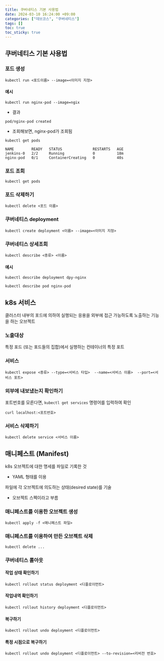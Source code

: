 ```yaml
---
title: 쿠버네티스 기본 사용법
date: 2024-03-10 16:24:00 +09:00
categories: ["데브코스", "쿠버네티스"]
tags: []
toc: true
toc_sticky: true
---
```


## 쿠버네티스 기본 사용법

### 포드 생성

```
kubectl run <포드이름> --image=<이미지 지정>
```

#### 예시

```
kubectl run nginx-pod --image=ngix
```

- 결과

```
pod/nginx-pod created
```

- 조회해보면, nginx-pod가 조회됨

```
kubectl get pods
```

```
NAME        READY   STATUS              RESTARTS   AGE
jenkins-0   2/2     Running             0          18m
nginx-pod   0/1     ContainerCreating   0          40s
```

### 포드 조회

```
kubectl get pods
```

### 포드 삭제하기

```
kubectl delete <포드 이름>
```

### 쿠버네티스 deployment

```
kubectl create deployment <이름> --image=<이미지 지정>
```

### 쿠버네티스 상세조회

```
kubectl describe <종류> <이름>
```

#### 예시

```
kubectl describe deployment dpy-nginx
```

```
kubectl describe pod nginx-pod
```

## k8s 서비스

클러스터 내부의 포드에 의하여 실행되는 응용을 외부에 접근 가능하도록 노출하는 기능을 하는 오브젝트

### 노출대상

특정 포드 (또는 포드들의 집합)에서 실행하는 컨테이너의 특정 포트

### 서비스

```
kubectl expose <종류> --type=<서비스 타입>  --name=<서비스 이름>  --port=<서비스 포트>
```

### 외부에 내보냈는지 확인하기

포트번호를 모른다면, `kubectl get services` 명령어를 입력하여 확인

```
curl localhost:<포트번호>
```

### 서비스 삭제하기

```
kubectl delete service <서비스 이름>
```

## 매니페스트 (Manifest)

k8s 오브젝트에 대한 명세를 파일로 기록한 것

- YAML 형태를 이용

파일에 각 오브젝트에 의도하는 상태(desired state)를 기술

- 오브젝트 스펙이라고 부름

### 매니페스트를 이용한 오브젝트 생성

```
kubectl apply -f <매니페스트 파일>
```

### 매니페스트를 이용하여 만든 오브젝트 삭제

```
kubectl delete ...
```

### 쿠버네티스 롤아웃

#### 작업 상태 확인하기

```
kubectl rollout status deployment <디플로이먼트>
```

#### 작업내역 확인하기

```
kubectl rollout history deployment <디플로이먼트>
```

#### 복구하기

```
kubectl rollout undo deployment <디플로이먼트>
```

#### 특정 시점으로 복구하기

```
kubectl rollout undo deployment <디플로이먼트> --to-revision=<리비전 번호>
```
